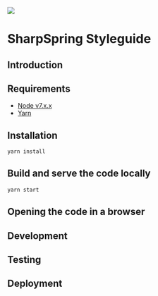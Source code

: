 ![](http://sharpspring.com/wp-content/uploads/2016/05/ssLogo.png)

# SharpSpring Styleguide

## Introduction

## Requirements
* [Node v7.x.x](https://nodejs.org/en/download/package-manager/#osx)
* [Yarn](https://yarnpkg.com/en/docs/install#mac-tab)

## Installation

```bash
yarn install
```

## Build and serve the code locally
```bash
yarn start
```

## Opening the code in a browser

## Development

## Testing

## Deployment

